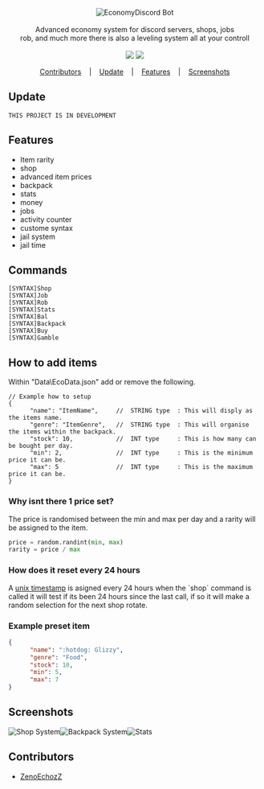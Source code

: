 
<p align=center>

  <img src="https://i.imgur.com/0Eqx8wH.png" alt="EconomyDiscord Bot" />

  <br>
  <br>
  <span>Advanced economy system for discord servers, shops, jobs<br>
rob, and much more there is also a leveling system all at your controll<br></span>
  <br>
  <a target="_blank" href="https://www.python.org/downloads/" title="Python version"><img src="https://img.shields.io/badge/python-3.7|3.8|3.9-green.svg"></a>
  <a target="_blank" href="https://github.com/Rapptz/discord.py" title="Python version"><img src="https://img.shields.io/badge/discord.py-1.6.0-blue.svg"></a>
</p>

<p align="center">
  <a href="#Contributors">Contributors</a>
  &nbsp;&nbsp;&nbsp;|&nbsp;&nbsp;&nbsp;
  <a href="#Update">Update</a>
  &nbsp;&nbsp;&nbsp;|&nbsp;&nbsp;&nbsp;
  <a href="#Features">Features</a>
  &nbsp;&nbsp;&nbsp;|&nbsp;&nbsp;&nbsp;
  <a href="#Screenshots">Screenshots</a>
</p>

## Update
```console
THIS PROJECT IS IN DEVELOPMENT
```

## Features
* Item rarity
* shop
* advanced item prices
* backpack
* stats
* money
* jobs
* activity counter
* custome syntax
* jail system
* jail time

## Commands
```console
[SYNTAX]Shop
[SYNTAX]Job
[SYNTAX]Rob
[SYNTAX]Stats
[SYNTAX]Bal
[SYNTAX]Backpack
[SYNTAX]Buy
[SYNTAX]Gamble
```

## How to add items
Within "Data\EcoData.json" add or remove the following.
```console
// Example how to setup
{
      "name": "ItemName",     //  STRING type  : This will disply as the items name.
      "genre": "ItemGenre",   //  STRING type  : This will organise the items within the backpack.
      "stock": 10,            //  INT type     : This is how many can be bought per day.
      "min": 2,               //  INT type     : This is the minimum price it can be.
      "max": 5                //  INT type     : This is the maximum price it can be.
}
```
<h3>Why isnt there 1 price set?</h3>
The price is randomised between the min and max per day and a rarity will be assigned to the item.

```python
price = random.randint(min, max)
rarity = price / max
```
<h3>How does it reset every 24 hours</h3>
A <a href="https://en.wikipedia.org/wiki/Unix_timestamp">unix timestamp</a> is asigned every 24 hours when the `shop` command is called
it will test if its been 24 hours since the last call, if so it will make a random selection for the next shop rotate.

<h3>Example preset item</h3>

```json
{
      "name": ":hotdog: Glizzy",
      "genre": "Food",
      "stock": 10,
      "min": 5,
      "max": 7
}
```

## Screenshots
<img src="https://i.imgur.com/hsnFLL8.png" alt="Shop System" /><img src="https://i.imgur.com/sP3LFPd.png" alt="Backpack System" /><img src="https://i.imgur.com/d5kjBUf.png" alt="Stats" />

## Contributors
* [ZenoEchozZ](https://github.com/NotReeceHarris) 
